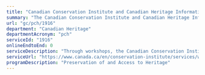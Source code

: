 ```yaml
---
title: "Canadian Conservation Institute and Canadian Heritage Information Network (Workshops)"
summary: "The Canadian Conservation Institute and Canadian Heritage Information Network (Workshops) service from Canadian Heritage is not available end-to-end online, according to the GC Service Inventory."
url: "gc/pch/1916"
department: "Canadian Heritage"
departmentAcronym: "pch"
serviceId: "1916"
onlineEndtoEnd: 0
serviceDescription: "Through workshops, the Canadian Conservation Institute (CCI) and the Canadian Heritage Information Network work with heritage professionals and institutions to help build capacity to conserve objects and collections."
serviceUrl: "https://www.canada.ca/en/conservation-institute/services/workshops-conferences/regional-workshops-conservation.html"
programDescription: "Preservation of and Access to Heritage"
---
```

